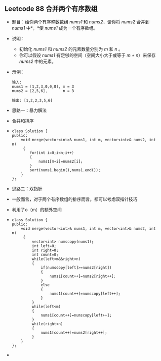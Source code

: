 ## Leetcode 88 合并两个有序数组

- 题目：给你两个有序整数数组 *nums1* 和 *nums2*，请你将 *nums2* 合并到 *nums1* 中*，*使 *nums1* 成为一个有序数组。

- 说明：

  - 初始化 *nums1* 和 *nums2* 的元素数量分别为 *m* 和 *n* 。
  - 你可以假设 *nums1* 有足够的空间（空间大小大于或等于 *m + n*）来保存 *nums2* 中的元素。

- 示例：

  ```
  输入:
  nums1 = [1,2,3,0,0,0], m = 3
  nums2 = [2,5,6],       n = 3
  
  输出: [1,2,2,3,5,6]
  ```

- 思路一：暴力解法

- 合并和排序

- ```
  class Solution {
  public:
      void merge(vector<int>& nums1, int m, vector<int>& nums2, int n)
       {
          for(int i=0;i<n;i++)
          {
              nums1[m+i]=nums2[i];
          }
          sort(nums1.begin(),nums1.end());
      }
  };
  ```

- 思路二：双指针

- 一般而言，对于两个有序数组的排序而言，都可以考虑双指针技巧

- 利用了o（m）的额外空间

- ```
  class Solution {
  public:
      void merge(vector<int>& nums1, int m, vector<int>& nums2, int n)
       {
           vector<int> numscopy(nums1);
           int left=0;
           int right=0;
           int count=0;
           while(left<m&&right<n)
           {
               if(numscopy[left]>=nums2[right])
               {
                   nums1[count++]=nums2[right++];
               }
               else
               {
                   nums1[count++]=numscopy[left++];
               }
           }
           while(left<m)
           {
               nums1[count++]=numscopy[left++];
           }
           while(right<n)
           {
               nums1[count++]=nums2[right++];
           }
      }
  };
  ```

- 